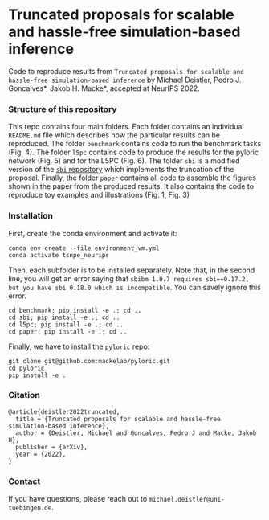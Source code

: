 # Truncated proposals for scalable and hassle-free simulation-based inference
Code to reproduce results from `Truncated proposals for scalable and hassle-free simulation-based inference` by Michael Deistler, Pedro J. Goncalves*, Jakob H. Macke*, accepted at NeurIPS 2022.

### Structure of this repository
This repo contains four main folders. Each folder contains an individual `README.md` file which describes how the particular results can be reproduced. The folder `benchmark` contains code to run the benchmark tasks (Fig. 4). The folder `l5pc` contains code to produce the results for the pyloric network (Fig. 5) and for the L5PC (Fig. 6). The folder `sbi` is a modified version of the [`sbi` repository](https://github.com/mackelab/sbi) which implements the truncation of the proposal. Finally, the folder `paper` contains all code to assemble the figures shown in the paper from the produced results. It also contains the code to reproduce toy examples and illustrations (Fig. 1, Fig. 3)

### Installation

First, create the conda environment and activate it:
```
conda env create --file environment_vm.yml
conda activate tsnpe_neurips
```

Then, each subfolder is to be installed separately. Note that, in the second line, you will get an error saying that `sbibm 1.0.7 requires sbi==0.17.2, but you have sbi 0.18.0 which is incompatible`. You can savely ignore this error.
```
cd benchmark; pip install -e .; cd ..
cd sbi; pip install -e .; cd ..
cd l5pc; pip install -e .; cd ..
cd paper; pip install -e .; cd ..
```

Finally, we have to install the `pyloric` repo:
```
git clone git@github.com:mackelab/pyloric.git
cd pyloric
pip install -e .
```

### Citation
```
@article{deistler2022truncated,
  title = {Truncated proposals for scalable and hassle-free simulation-based inference},
  author = {Deistler, Michael and Goncalves, Pedro J and Macke, Jakob H},
  publisher = {arXiv},
  year = {2022},
}
```

### Contact
If you have questions, please reach out to `michael.deistler@uni-tuebingen.de`.
